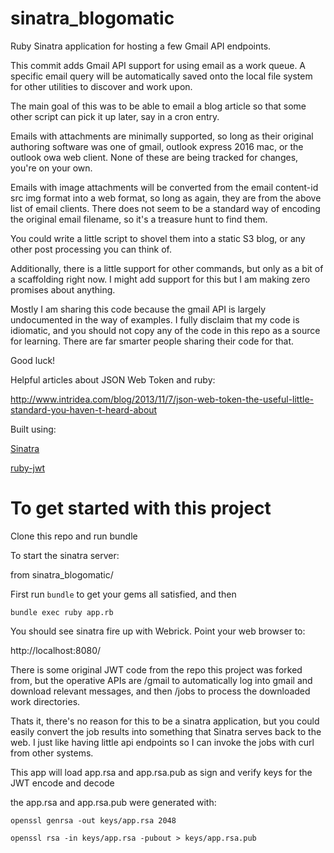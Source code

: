 sinatra\_blogomatic
===================

Ruby Sinatra application for hosting a few Gmail API endpoints.

This commit adds Gmail API support for
using email as a work queue. A specific
email query will be automatically saved
onto the local file system for other utilities
to discover and work upon.

The main goal of this was to be able to
email a blog article so that some other script
can pick it up later, say in a cron entry.

Emails with attachments are minimally supported, so long
as their original authoring software was one of gmail,
outlook express 2016 mac, or the outlook owa web client. None
of these are being tracked for changes, you're on your own.

Emails with image attachments will be converted from the
email content-id src img format into a web format, so long
as again, they are from the above list of email clients. There
does not seem to be a standard way of encoding the original
email filename, so it's a treasure hunt to find them.

You could write a little script to shovel them into a static
S3 blog, or any other post processing you can think of.

Additionally, there is a little support for other commands,
but only as a bit of a scaffolding right now. I might add
support for this but I am making zero promises about anything.

Mostly I am sharing this code because the gmail API is largely
undocumented in the way of examples. I fully disclaim that
my code is idiomatic, and you should not copy any of the code
in this repo as a source for learning. There are far smarter people
sharing their code for that.

Good luck!

Helpful articles about JSON Web Token and ruby:

http://www.intridea.com/blog/2013/11/7/json-web-token-the-useful-little-standard-you-haven-t-heard-about

Built using:

[Sinatra](http://www.sinatrarb.com)

[ruby-jwt](https://github.com/progrium/ruby-jwt)

To get started with this project
=================================

Clone this repo and run bundle

To start the sinatra server:

from sinatra\_blogomatic/

First run `bundle` to get your gems all satisfied, and then

`bundle exec ruby app.rb`

You should see sinatra fire up with Webrick.  Point your web browser to:

http://localhost:8080/

There is some original JWT code from the repo this project was forked from, but the
operative APIs are /gmail to automatically log into gmail and download relevant messages,
and then /jobs to process the downloaded work directories.

Thats it, there's no reason for this to be a sinatra application, but you could easily
convert the job results into something that Sinatra serves back to the web. I just like
having little api endpoints so I can invoke the jobs with curl from other systems.

This app will load app.rsa and app.rsa.pub as sign and verify keys for the JWT encode and decode

the app.rsa and app.rsa.pub were generated with:

`openssl genrsa -out keys/app.rsa 2048`

`openssl rsa -in keys/app.rsa -pubout > keys/app.rsa.pub`
